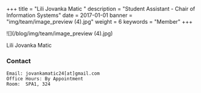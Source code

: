 +++
title = "Lili Jovanka Matic "
description = "Student Assistant - Chair of Information Systems"
date = 2017-01-01
banner = "img/team/image_preview (4).jpg"
weight = 6
keywords = "Member"
+++

<!--more-->

	
![](/blog/img/team/image_preview (4).jpg)



Lili Jovanka Matic 

###  Contact

	Email: jovankamatic24[at]gmail.com
	Office Hours: By Appointment
	Room:  SPA1, 324
	



	